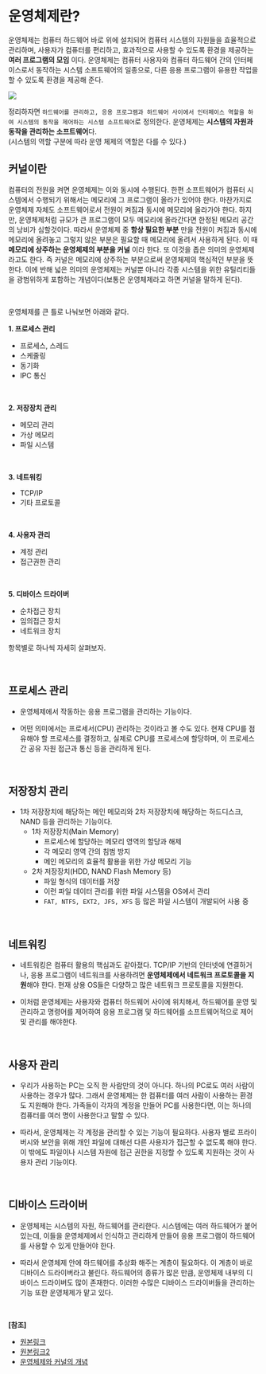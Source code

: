 # 운영체제란?

운영체제는 컴퓨터 하드웨어 바로 위에 설치되어 컴퓨터 시스템의 자원들을 효율적으로 관리하며, 사용자가 컴퓨터를 편리하고, 효과적으로 사용할 수 있도록 환경을 제공하는 **여러 프로그램의 모임** 이다. 운영체제는 컴퓨터 사용자와 컴퓨터 하드웨어 간의 인터페이스로서 동작하는 시스템 소프트웨어의 일종으로, 다른 응용 프로그램이 유용한 작업을 할 수 있도록 환경을 제공해 준다.

![](https://img1.daumcdn.net/thumb/R1280x0/?scode=mtistory2&fname=https%3A%2F%2Fblog.kakaocdn.net%2Fdn%2Fd25elj%2FbtqAwkKxAst%2Fw6IOLKjJVkd9oINGQlqni1%2Fimg.png)

정리하자면 `하드웨어를 관리하고, 응용 프로그램과 하드웨어 사이에서 인터페이스 역할을 하여 시스템의 동작을 제어하는 시스템 소프트웨어`로 정의한다. 운영체제는 **시스템의 자원과 동작을 관리하는 소프트웨어**다.
<br/>
(시스템의 역할 구분에 따라 운영 체제의 역할은 다를 수 있다.)

## 커널이란

컴퓨터의 전원을 켜면 운영체제는 이와 동시에 수행된다. 한편 소프트웨어가 컴퓨터 시스템에서 수행되기 위해서는 메모리에 그 프로그램이 올라가 있어야 한다. 마찬가지로 운영체제 자체도 소프트웨어로서 전원이 켜짐과 동시에 메모리에 올라가야 한다. 하지만, 운영체제처럼 규모가 큰 프로그램이 모두 메모리에 올라간다면 한정된 메모리 공간의 낭비가 심할것이다. 따라서 운영체제 중 **항상 필요한 부분** 만을 전원이 켜짐과 동시에 메모리에 올려놓고 그렇지 않은 부분은 필요할 때 메모리에 올려서 사용하게 된다. 이 때 **메모리에 상주하는 운영체제의 부분을 커널** 이라 한다. 또 이것을 좁은 의미의 운영체제라고도 한다. 즉 커널은 메모리에 상주하는 부분으로써 운영체제의 핵심적인 부분을 뜻한다. 이에 반해 넓은 의미의 운영체제는 커널뿐 아니라 각종 시스템을 위한 유틸리티들을 광범위하게 포함하는 개념이다(보통은 운영체제라고 하면 커널을 말하게 된다).

<br/>

운영체제를 큰 틀로 나눠보면 아래와 같다.

**1. 프로세스 관리**
* 프로세스, 스레드
* 스케줄링
* 동기화
* IPC 통신

<br/>

**2. 저장장치 관리**
* 메모리 관리
* 가상 메모리
* 파일 시스템

<br/>

**3. 네트워킹**
* TCP/IP
* 기타 프로토콜

<br/>

**4. 사용자 관리**
* 계정 관리
* 접근권한 관리

<br/>

**5. 디바이스 드라이버**
* 순차접근 장치
* 임의접근 장치
* 네트워크 장치

항목별로 하나씩 자세히 살펴보자.

<br/>

## 프로세스 관리

* 운영체제에서 작동하는 응용 프로그램을 관리하는 기능이다.

* 어떤 의미에서는 프로세서(CPU) 관리하는 것이라고 볼 수도 있다. 현재 CPU를 점유해야 할 프로세스를 결정하고, 실제로 CPU를 프로세스에 할당하며, 이 프로세스 간 공유 자원 접근과 통신 등을 관리하게 된다.

<br/>

## 저장장치 관리

* 1차 저장장치에 해당하는 메인 메모리와 2차 저장장치에 해당하는 하드디스크, NAND 등을 관리하는 기능이다.
  * 1차 저장장치(Main Memory)
    * 프로세스에 할당하는 메모리 영역의 할당과 해제
    * 각 메모리 영역 간의 침범 방지
    * 메인 메모리의 효율적 활용을 위한 가상 메모리 기능
  * 2차 저장장치(HDD, NAND Flash Memory 등)
    * 파일 형식의 데이터를 저장
    * 이런 파일 데이터 관리를 위한 파일 시스템을 OS에서 관리
    * `FAT, NTFS, EXT2, JFS, XFS` 등 많은 파일 시스템이 개발되어 사용 중

<br/>

## 네트워킹

* 네트워킹은 컴퓨터 활용의 핵심과도 같아졌다. TCP/IP 기반의 인터넷에 연결하거나, 응용 프로그램이 네트워크를 사용하려면 **운영체제에서 네트워크 프로토콜을 지원**해야 한다. 현재 상용 OS들은 다양하고 많은 네트워크 프로토콜을 지원한다.

* 이처럼 운영체제는 사용자와 컴퓨터 하드웨어 사이에 위치해서, 하드웨어를 운영 및 관리하고 명령어를 제어하여 응용 프로그램 및 하드웨어를 소프트웨어적으로 제어 및 관리를 해야한다.

<br/>

## 사용자 관리

* 우리가 사용하는 PC는 오직 한 사람만의 것이 아니다. 하나의 PC로도 여러 사람이 사용하는 경우가 많다. 그래서 운영체제는 한 컴퓨터를 여러 사람이 사용하는 환경도 지원해야 한다. 가족들이 각자의 계정을 만들어 PC를 사용한다면, 이는 하나의 컴퓨터를 여러 명이 사용한다고 말할 수 있다.

* 따라서, 운영체제는 각 계정을 관리할 수 있는 기능이 필요하다. 사용자 별로 프라이버시와 보안을 위해 개인 파일에 대해선 다른 사용자가 접근할 수 없도록 해야 한다. 이 밖에도 파일이나 시스템 자원에 접근 권한을 지정할 수 있도록 지원하는 것이 사용자 관리 기능이다.

<br/>

## 디바이스 드라이버

* 운영체제는 시스템의 자원, 하드웨어를 관리한다. 시스템에는 여러 하드웨어가 붙어있는데, 이들을 운영체제에서 인식하고 관리하게 만들어 응용 프로그램이 하드웨어를 사용할 수 있게 만들어야 한다.

* 따라서 운영체제 안에 하드웨어를 추상화 해주는 계층이 필요하다. 이 계층이 바로 디바이스 드라이버라고 불린다. 하드웨어의 종류가 많은 만큼, 운영체제 내부의 디바이스 드라이버도 많이 존재한다. 이러한 수많은 디바이스 드라이버들을 관리하는 기능 또한 운영체제가 맡고 있다.

<br/>

**[참조]**
* [원본링크](https://gyoogle.dev/blog/computer-science/operating-system/Operation%20System.html)
* [원본링크2](https://rebro.kr/170?category=504670)
* [운영체제와 커널의 개념](https://goodmilktea.tistory.com/23)
